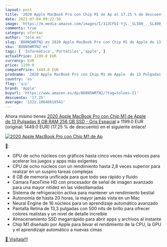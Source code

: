 ```yaml
---
layout: post
title: '2020 Apple MacBook Pro con Chip M1 de Ap al 17.25 % de descuento'
date: 2021-07-04 09:22:50
image: 'https://m.media-amazon.com/images/I/313CFbI-YjL._SL500_._SL400_.jpg'
comments: true
category: ofertas
author: 'tole.es'
slug: 'B08N5WRTN2-es 2020 Apple MacBook Pro con Chip M1 de Apple de 13 Pulgadas...'
sku: 'B08N5WRTN2-es'
tags: [ 'Informática','Portátiles','apple', ]
actualPrice: 1199.0 EUR
currency: EUR
price: 1199.0
comparePrice: 1449.0 EUR
prodname: '2020 Apple MacBook Pro con Chip M1 de Apple  de 13 Pulgadas  8 GB RAM  256 GB SSD  - Gris Espacial'
country: 'es'
flag: '🇪🇸'
brand: 'Apple'
buyurl: 'https://www.amazon.es/dp/B08N5WRTN2/?tag=tolees-21'
descuento: '17.25'
average: '1322.10646616541'
---
```


Ahora mismo tienes [2020 Apple MacBook Pro con Chip M1 de Apple  de 13 Pulgadas  8 GB RAM  256 GB SSD  - Gris Espacial](https://www.amazon.es/dp/B08N5WRTN2/?tag=tolees-21) a 1199.0 EUR (original: 1449.0 EUR) (17.25 %  de descuento) en el siguiente enlace!

[![2020 Apple MacBook Pro con Chip M1 de Ap](https://m.media-amazon.com/images/I/313CFbI-YjL._SL500_._SL400_.jpg)](https://www.amazon.es/dp/B08N5WRTN2/?tag=tolees-21)

🔎:

- GPU de ocho núcleos con gráficos hasta cinco veces más veloces para acelerar los juegos y apps más exigentes
- CPU de ocho núcleos con un rendimiento hasta 2,8 veces superior para realizar en un suspiro tareas complejas
- 8 GB de memoria unificada para que todo sea rápido y fluido
- Cámara FaceTime HD con procesador de señal de imagen avanzado para una mayor nitidez en las videollamadas
- Sistema de refrigeración activa para mantener un rendimiento bestial
- Autonomía de hasta 20 horas, la mayor jamás vista en un Mac
- Neural Engine de 16 núcleos para un aprendizaje automático avanzado
- Pantalla Retina de 13,3 pulgadas con 500 nits de brillo para ofrecer colores realistas y un nivel de detalle increíble
- Almacenamiento SSD megarrápido para abrir apps y archivos al instante
- Chip M1 diseñado por Apple para llevar el rendimiento de la CPU, la GPU y el aprendizaje automático a nuevas cimas

[🛒 Visítala!!!](https://www.amazon.es/dp/B08N5WRTN2/?tag=tolees-21)

